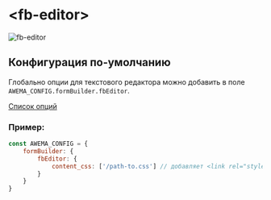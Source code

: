 # &lt;fb-editor&gt;

![fb-editor](https://storage.googleapis.com/static.awema.pl/docs/fb-editor.png)

## Конфигурация по-умолчанию

Глобально опции для текстового редактора можно добавить в поле `AWEMA_CONFIG.formBuilder.fbEditor`.

[Список опций](https://www.tiny.cloud/docs/configure/)

### Пример:

```javascript
const AWEMA_CONFIG = {
    formBuilder: {
        fbEditor: {
            content_css: ['/path-to.css'] // добавляет <link rel="stylesheet" href="/path-to.css"/> в iframe редактора
        }
    }
}
```
